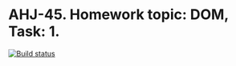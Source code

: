 # AHJ-45. Homework topic: DOM, Task: 1.

[![Build status](https://ci.appveyor.com/api/projects/status/f29yl2msqdlpf4n7?svg=true)](https://ci.appveyor.com/project/rvshcherb/dom-1)